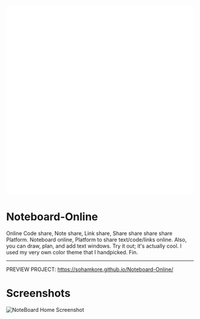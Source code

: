 <p align="center">
  <img src="https://github.com/SohamKore/Noteboard-Online/blob/main/note%20solid.png" width="512" height="512" alt="Logo">
</p>

# Noteboard-Online
Online Code share, Note share, Link share, Share share share share Platform. Noteboard online, Platform to share text/code/links online. Also, you can draw, plan, and add text windows. Try it out; it's actually cool. I used my very own color theme that I handpicked. Fin.
<hr>

PREVIEW PROJECT: 
https://sohamkore.github.io/Noteboard-Online/

# Screenshots
![NoteBoard Home Screenshot](https://github.com/SohamKore/Noteboard-Online/assets/119067189/b85401f6-e5d9-4867-b8a2-60c47be0cfe2)

